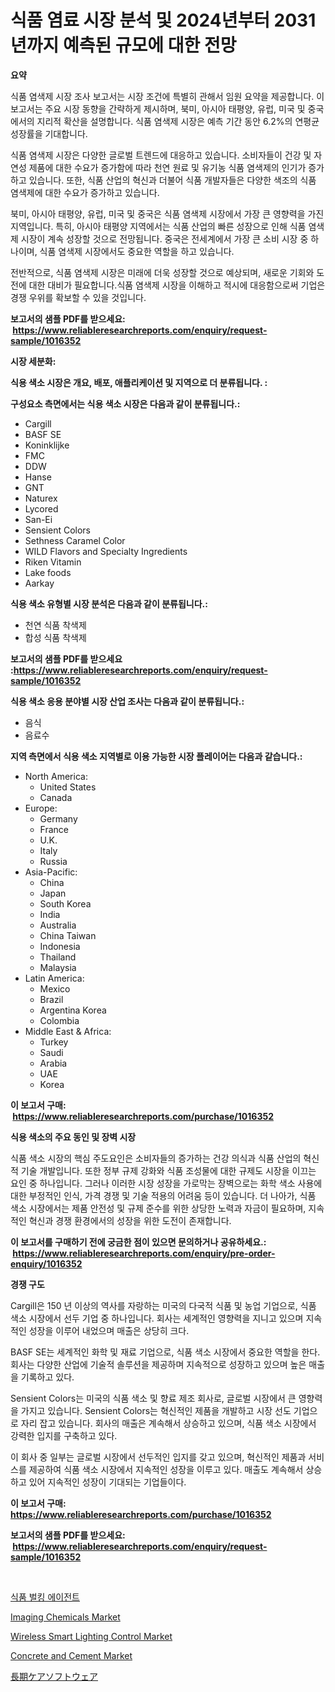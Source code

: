 <p><h1>식품 염료 시장 분석 및 2024년부터 2031년까지 예측된 규모에 대한 전망</h1></p><p><strong>요약</strong></p>
<p><p>식품 염색제 시장 조사 보고서는 시장 조건에 특별히 관해서 임원 요약을 제공합니다. 이 보고서는 주요 시장 동향을 간략하게 제시하며, 북미, 아시아 태평양, 유럽, 미국 및 중국에서의 지리적 확산을 설명합니다. 식품 염색제 시장은 예측 기간 동안 6.2%의 연평균 성장률을 기대합니다.</p><p>식품 염색제 시장은 다양한 글로벌 트렌드에 대응하고 있습니다. 소비자들이 건강 및 자연성 제품에 대한 수요가 증가함에 따라 천연 원료 및 유기농 식품 염색제의 인기가 증가하고 있습니다. 또한, 식품 산업의 혁신과 더불어 식품 개발자들은 다양한 색조의 식품 염색제에 대한 수요가 증가하고 있습니다.</p><p>북미, 아시아 태평양, 유럽, 미국 및 중국은 식품 염색제 시장에서 가장 큰 영향력을 가진 지역입니다. 특히, 아시아 태평양 지역에서는 식품 산업의 빠른 성장으로 인해 식품 염색제 시장이 계속 성장할 것으로 전망됩니다. 중국은 전세계에서 가장 큰 소비 시장 중 하나이며, 식품 염색제 시장에서도 중요한 역할을 하고 있습니다.</p><p>전반적으로, 식품 염색제 시장은 미래에 더욱 성장할 것으로 예상되며, 새로운 기회와 도전에 대한 대비가 필요합니다.식품 염색제 시장을 이해하고 적시에 대응함으로써 기업은 경쟁 우위를 확보할 수 있을 것입니다.</p></p>
<p><strong>보고서의 샘플 PDF를 받으세요: &nbsp;<a href="https://www.reliableresearchreports.com/enquiry/request-sample/1016352">https://www.reliableresearchreports.com/enquiry/request-sample/1016352</a></strong></p>
<p><strong>시장 세분화:</strong></p>
<p><strong> 식용 색소 시장은 개요, 배포, 애플리케이션 및 지역으로 더 분류됩니다. :</strong></p>
<p><strong>구성요소 측면에서는 식용 색소 시장은 다음과 같이 분류됩니다.:</strong></p>
<p><ul><li>Cargill</li><li>BASF SE</li><li>Koninklijke</li><li>FMC</li><li>DDW</li><li>Hanse</li><li>GNT</li><li>Naturex</li><li>Lycored</li><li>San-Ei</li><li>Sensient Colors</li><li>Sethness Caramel Color</li><li>WILD Flavors and Specialty Ingredients</li><li>Riken Vitamin</li><li>Lake foods</li><li>Aarkay</li></ul></p>
<p><strong> 식용 색소 유형별 시장 분석은 다음과 같이 분류됩니다.:</strong></p>
<p><ul><li>천연 식품 착색제</li><li>합성 식품 착색제</li></ul></p>
<p><strong>보고서의 샘플 PDF를 받으세요 :<a href="https://www.reliableresearchreports.com/enquiry/request-sample/1016352">https://www.reliableresearchreports.com/enquiry/request-sample/1016352</a></strong></p>
<p><strong> 식용 색소 응용 분야별 시장 산업 조사는 다음과 같이 분류됩니다.:</strong></p>
<p><ul><li>음식</li><li>음료수</li></ul></p>
<p><strong>지역 측면에서 식용 색소 지역별로 이용 가능한 시장 플레이어는 다음과 같습니다.:</strong></p>
<p><ul>
    <li>
        North America:
        <ul>
            <li>United States</li>
            <li>Canada</li>
        </ul>
    </li>
    <li>
        Europe:
        <ul>
            <li>Germany</li>
            <li>France</li>
            <li>U.K.</li>
            <li>Italy</li>
            <li>Russia</li>
        </ul>
    </li>
    <li>
        Asia-Pacific:
        <ul>
            <li>China</li>
            <li>Japan</li>
            <li>South Korea</li>
            <li>India</li>
            <li>Australia</li>
            <li>China Taiwan</li>
            <li>Indonesia</li>
            <li>Thailand</li>
            <li>Malaysia</li>
        </ul>
    </li>
    <li>
        Latin America:
        <ul>
            <li>Mexico</li>
            <li>Brazil</li>
            <li>Argentina Korea</li>
            <li>Colombia</li>
        </ul>
    </li>
    <li>
        Middle East & Africa:
        <ul>
            <li>Turkey</li>
            <li>Saudi</li>
            <li>Arabia</li>
            <li>UAE</li>
            <li>Korea</li>
        </ul>
    </li>
    </ul></p>
<p><strong>이 보고서 구매: &nbsp;<a href="https://www.reliableresearchreports.com/purchase/1016352">https://www.reliableresearchreports.com/purchase/1016352</a></strong></p>
<p><strong>식용 색소의 주요 동인 및 장벽 시장</strong></p>
<p><p>식품 색소 시장의 핵심 주도요인은 소비자들의 증가하는 건강 의식과 식품 산업의 혁신적 기술 개발입니다. 또한 정부 규제 강화와 식품 조성물에 대한 규제도 시장을 이끄는 요인 중 하나입니다. 그러나 이러한 시장 성장을 가로막는 장벽으로는 화학 색소 사용에 대한 부정적인 인식, 가격 경쟁 및 기술 적용의 어려움 등이 있습니다. 더 나아가, 식품 색소 시장에서는 제품 안전성 및 규제 준수를 위한 상당한 노력과 자금이 필요하며, 지속적인 혁신과 경쟁 환경에서의 성장을 위한 도전이 존재합니다.</p></p>
<p><strong>이 보고서를 구매하기 전에 궁금한 점이 있으면 문의하거나 공유하세요.: &nbsp;<a href="https://www.reliableresearchreports.com/enquiry/pre-order-enquiry/1016352">https://www.reliableresearchreports.com/enquiry/pre-order-enquiry/1016352</a></strong></p>
<p><strong>경쟁 구도</strong></p>
<p><p>Cargill은 150 년 이상의 역사를 자랑하는 미국의 다국적 식품 및 농업 기업으로, 식품 색소 시장에서 선두 기업 중 하나입니다. 회사는 세계적인 영향력을 지니고 있으며 지속적인 성장을 이루어 내었으며 매출은 상당히 크다. </p><p>BASF SE는 세계적인 화학 및 재료 기업으로, 식품 색소 시장에서 중요한 역할을 한다. 회사는 다양한 산업에 기술적 솔루션을 제공하며 지속적으로 성장하고 있으며 높은 매출을 기록하고 있다.</p><p>Sensient Colors는 미국의 식품 색소 및 향료 제조 회사로, 글로벌 시장에서 큰 영향력을 가지고 있습니다. Sensient Colors는 혁신적인 제품을 개발하고 시장 선도 기업으로 자리 잡고 있습니다. 회사의 매출은 계속해서 상승하고 있으며, 식품 색소 시장에서 강력한 입지를 구축하고 있다.</p><p>이 회사 중 일부는 글로벌 시장에서 선두적인 입지를 갖고 있으며, 혁신적인 제품과 서비스를 제공하여 식품 색소 시장에서 지속적인 성장을 이루고 있다. 매출도 계속해서 상승하고 있어 지속적인 성장이 기대되는 기업들이다.</p></p>
<p><strong>이 보고서 구매: &nbsp; <a href="https://www.reliableresearchreports.com/purchase/1016352">https://www.reliableresearchreports.com/purchase/1016352</a></strong></p>
<p><strong>보고서의 샘플 PDF를 받으세요: &nbsp;<a href="https://www.reliableresearchreports.com/enquiry/request-sample/1016352">https://www.reliableresearchreports.com/enquiry/request-sample/1016352</a></strong><strong></strong></p>
<p>&nbsp;</p>
<p><p><a href="https://github.com/vsr06p4p49/Market-Research-Report-List-1/blob/main/1925509194101.md">식품 벌킹 에이전트</a></p><p><a href="https://github.com/provorikovar/Market-Research-Report-List-3/blob/main/imaging-chemicals-market.md">Imaging Chemicals Market</a></p><p><a href="https://issuu.com/reportprime-2/docs/wireless-smart-lighting-control-market-size-2030.p">Wireless Smart Lighting Control Market</a></p><p><a href="https://github.com/angelajermaine/Market-Research-Report-List-2/blob/main/concrete-and-cement-market.md">Concrete and Cement Market</a></p><p><a href="https://github.com/cbigkbh02719/Market-Research-Report-List-1/blob/main/8486513194377.md">長期ケアソフトウェア</a></p></p>